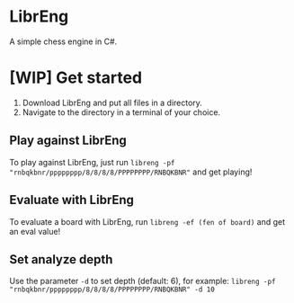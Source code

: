 # LibrEng
A simple chess engine in C#.

# [WIP] Get started
1. Download LibrEng and put all files in a directory.
2. Navigate to the directory in a terminal of your choice.
## Play against LibrEng
To play against LibrEng, just run `libreng -pf "rnbqkbnr/pppppppp/8/8/8/8/PPPPPPPP/RNBQKBNR"` and get playing!

## Evaluate with LibrEng
To evaluate a board with LibrEng, run `libreng -ef (fen of board)` and get an eval value!

## Set analyze depth
Use the parameter `-d` to set depth (default: 6), for example: `libreng -pf "rnbqkbnr/pppppppp/8/8/8/8/PPPPPPPP/RNBQKBNR" -d 10`
